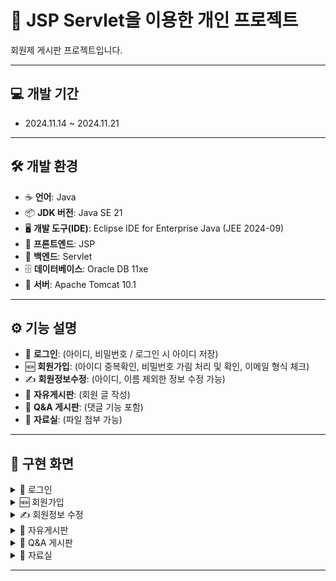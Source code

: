 # 📝 JSP Servlet을 이용한 개인 프로젝트

회원제 게시판 프로젝트입니다.

---

## 💻 개발 기간

- 2024.11.14 ~ 2024.11.21

---

## 🛠 개발 환경

- ☕ **언어**: Java  
- 📦 **JDK 버전**: Java SE 21  
- 🖥️ **개발 도구(IDE)**: Eclipse IDE for Enterprise Java (JEE 2024-09)  
- 🎨 **프론트엔드**: JSP  
- 🔧 **백엔드**: Servlet  
- 🗄️ **데이터베이스**: Oracle DB 11xe  
- 🚀 **서버**: Apache Tomcat 10.1  

---

## ⚙️ 기능 설명

- 🔐 **로그인**: (아이디, 비밀번호 / 로그인 시 아이디 저장)  
- 🆕 **회원가입**: (아이디 중복확인, 비밀번호 가림 처리 및 확인, 이메일 형식 체크)  
- ✍️ **회원정보수정**: (아이디, 이름 제외한 정보 수정 가능)  
- 📝 **자유게시판**: (회원 글 작성)  
- 💬 **Q&A 게시판**: (댓글 기능 포함)  
- 📎 **자료실**: (파일 첨부 가능)  

---

## 📸 구현 화면

<details>
	<summary>🔐 로그인</summary>

  ![로그인](images/userLogin.png)
</details>

<details>
	<summary>🆕 회원가입</summary>
  
  ![회원가입](images/signUp.png)
</details>

<details>
	<summary>✍️ 회원정보 수정</summary>
  
  ![회원정보 수정](images/userEdit.png)
</details>

<details>
	<summary>📝 자유게시판</summary>
  
  ![자유게시판 리스트](images/freeboardList.png)
  ![자유게시판 내용](images/freeboardView.png)
</details>

<details>
	<summary>💬 Q&A 게시판</summary>
  
  ![Q&A 게시판](images/qnaboardView.png)
</details>

<details>
	<summary>📎 자료실</summary>

  ![자료실 글쓰기](images/libraryWrite.png)
  ![자료실 내용](images/libraryView.png)
</details>

---

